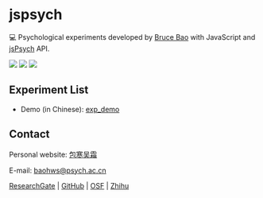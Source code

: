 # jspsych

💻 Psychological experiments developed by [Bruce Bao](https://psychbruce.github.io) with JavaScript and [jsPsych](https://www.jspsych.org/) API.

![](https://img.shields.io/badge/Language-JavaScript-success)
![](https://img.shields.io/github/license/psychbruce/jspsych?label=License&color=success)
[![](https://img.shields.io/github/stars/psychbruce/jspsych?style=social)](https://github.com/psychbruce/jspsych/stargazers)


## Experiment List

- Demo (in Chinese): [exp_demo](https://psychbruce.github.io/jspsych/exp_demo/experiment/)


## Contact

Personal website: [包寒吴霜](https://psychbruce.github.io)

E-mail: [baohws@psych.ac.cn](mailto:baohws@psych.ac.cn)

[ResearchGate](https://www.researchgate.net/profile/Han_Wu_Shuang_Bao) |
[GitHub](https://github.com/psychbruce) |
[OSF](https://osf.io/gb5uv/) |
[Zhihu](https://www.zhihu.com/people/psychbruce/)

